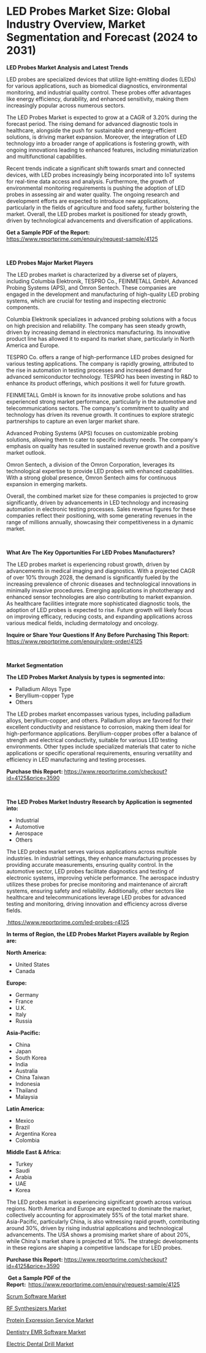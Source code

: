 <p><h1>LED Probes Market Size: Global Industry Overview, Market Segmentation and Forecast (2024 to 2031)</h1></p><p><strong>LED Probes Market Analysis and Latest Trends</strong></p>
<p><p>LED probes are specialized devices that utilize light-emitting diodes (LEDs) for various applications, such as biomedical diagnostics, environmental monitoring, and industrial quality control. These probes offer advantages like energy efficiency, durability, and enhanced sensitivity, making them increasingly popular across numerous sectors.</p><p>The LED Probes Market is expected to grow at a CAGR of 3.20% during the forecast period. The rising demand for advanced diagnostic tools in healthcare, alongside the push for sustainable and energy-efficient solutions, is driving market expansion. Moreover, the integration of LED technology into a broader range of applications is fostering growth, with ongoing innovations leading to enhanced features, including miniaturization and multifunctional capabilities.</p><p>Recent trends indicate a significant shift towards smart and connected devices, with LED probes increasingly being incorporated into IoT systems for real-time data access and analysis. Furthermore, the growth of environmental monitoring requirements is pushing the adoption of LED probes in assessing air and water quality. The ongoing research and development efforts are expected to introduce new applications, particularly in the fields of agriculture and food safety, further bolstering the market. Overall, the LED probes market is positioned for steady growth, driven by technological advancements and diversification of applications.</p></p>
<p><strong>Get a Sample PDF of the Report:&nbsp;</strong> <a href="https://www.reportprime.com/enquiry/request-sample/4125">https://www.reportprime.com/enquiry/request-sample/4125</a></p>
<p>&nbsp;</p>
<p><strong>LED Probes Major Market Players</strong></p>
<p><p>The LED probes market is characterized by a diverse set of players, including Columbia Elektronik, TESPRO Co., FEINMETALL GmbH, Advanced Probing Systems (APS), and Omron Sentech. These companies are engaged in the development and manufacturing of high-quality LED probing systems, which are crucial for testing and inspecting electronic components.</p><p>Columbia Elektronik specializes in advanced probing solutions with a focus on high precision and reliability. The company has seen steady growth, driven by increasing demand in electronics manufacturing. Its innovative product line has allowed it to expand its market share, particularly in North America and Europe.</p><p>TESPRO Co. offers a range of high-performance LED probes designed for various testing applications. The company is rapidly growing, attributed to the rise in automation in testing processes and increased demand for advanced semiconductor technology. TESPRO has been investing in R&D to enhance its product offerings, which positions it well for future growth.</p><p>FEINMETALL GmbH is known for its innovative probe solutions and has experienced strong market performance, particularly in the automotive and telecommunications sectors. The company's commitment to quality and technology has driven its revenue growth. It continues to explore strategic partnerships to capture an even larger market share.</p><p>Advanced Probing Systems (APS) focuses on customizable probing solutions, allowing them to cater to specific industry needs. The company's emphasis on quality has resulted in sustained revenue growth and a positive market outlook.</p><p>Omron Sentech, a division of the Omron Corporation, leverages its technological expertise to provide LED probes with enhanced capabilities. With a strong global presence, Omron Sentech aims for continuous expansion in emerging markets.</p><p>Overall, the combined market size for these companies is projected to grow significantly, driven by advancements in LED technology and increasing automation in electronic testing processes. Sales revenue figures for these companies reflect their positioning, with some generating revenues in the range of millions annually, showcasing their competitiveness in a dynamic market.</p></p>
<p>&nbsp;</p>
<p><strong>What Are The Key Opportunities For LED Probes Manufacturers?</strong></p>
<p><p>The LED probes market is experiencing robust growth, driven by advancements in medical imaging and diagnostics. With a projected CAGR of over 10% through 2028, the demand is significantly fueled by the increasing prevalence of chronic diseases and technological innovations in minimally invasive procedures. Emerging applications in phototherapy and enhanced sensor technologies are also contributing to market expansion. As healthcare facilities integrate more sophisticated diagnostic tools, the adoption of LED probes is expected to rise. Future growth will likely focus on improving efficacy, reducing costs, and expanding applications across various medical fields, including dermatology and oncology.</p></p>
<p><strong>Inquire or Share Your Questions If Any Before Purchasing This Report:</strong> <a href="https://www.reportprime.com/enquiry/pre-order/4125">https://www.reportprime.com/enquiry/pre-order/4125</a></p>
<p>&nbsp;</p>
<p><strong>Market Segmentation</strong></p>
<p><strong>The LED Probes Market Analysis by types is segmented into:</strong></p>
<p><ul><li>Palladium Alloys Type</li><li>Beryllium-copper Type</li><li>Others</li></ul></p>
<p><p>The LED probes market encompasses various types, including palladium alloys, beryllium-copper, and others. Palladium alloys are favored for their excellent conductivity and resistance to corrosion, making them ideal for high-performance applications. Beryllium-copper probes offer a balance of strength and electrical conductivity, suitable for various LED testing environments. Other types include specialized materials that cater to niche applications or specific operational requirements, ensuring versatility and efficiency in LED manufacturing and testing processes.</p></p>
<p><strong>Purchase this Report:&nbsp;</strong><a href="https://www.reportprime.com/checkout?id=4125&price=3590">https://www.reportprime.com/checkout?id=4125&price=3590</a></p>
<p>&nbsp;</p>
<p><strong>The LED Probes Market Industry Research by Application is segmented into:</strong></p>
<p><ul><li>Industrial</li><li>Automotive</li><li>Aerospace</li><li>Others</li></ul></p>
<p><p>The LED probes market serves various applications across multiple industries. In industrial settings, they enhance manufacturing processes by providing accurate measurements, ensuring quality control. In the automotive sector, LED probes facilitate diagnostics and testing of electronic systems, improving vehicle performance. The aerospace industry utilizes these probes for precise monitoring and maintenance of aircraft systems, ensuring safety and reliability. Additionally, other sectors like healthcare and telecommunications leverage LED probes for advanced testing and monitoring, driving innovation and efficiency across diverse fields.</p></p>
<p><a href="https://www.reportprime.com/led-probes-r4125">&nbsp;https://www.reportprime.com/led-probes-r4125</a></p>
<p><strong>In terms of Region, the LED Probes Market Players available by Region are:</strong></p>
<p>
    <p> <strong> North America: </strong>
        <ul>
            <li>United States</li>
            <li>Canada</li>
        </ul>
        </p> 
    <p> <strong> Europe: </strong>
        <ul>
            <li>Germany</li>
            <li>France</li>
            <li>U.K.</li>
            <li>Italy</li>
            <li>Russia</li>
        </ul>
        </p> 
    <p> <strong> Asia-Pacific: </strong>
        <ul>
            <li>China</li>
            <li>Japan</li>
            <li>South Korea</li>
            <li>India</li>
            <li>Australia</li>
            <li>China Taiwan</li>
            <li>Indonesia</li>
            <li>Thailand</li>
            <li>Malaysia</li>
        </ul>
        </p> 
    <p> <strong> Latin America: </strong>
        <ul>
            <li>Mexico</li>
            <li>Brazil</li>
            <li>Argentina Korea</li>
            <li>Colombia</li>
        </ul>
        </p> 
    <p> <strong> Middle East & Africa: </strong>
        <ul>
            <li>Turkey</li>
            <li>Saudi</li>
            <li>Arabia</li>
            <li>UAE</li>
            <li>Korea</li>
        </ul>
    </p>
    </p>
<p><p>The LED probes market is experiencing significant growth across various regions. North America and Europe are expected to dominate the market, collectively accounting for approximately 55% of the total market share. Asia-Pacific, particularly China, is also witnessing rapid growth, contributing around 30%, driven by rising industrial applications and technological advancements. The USA shows a promising market share of about 20%, while China's market share is projected at 10%. The strategic developments in these regions are shaping a competitive landscape for LED probes.</p></p>
<p><strong>Purchase this Report: </strong><a href="https://www.reportprime.com/checkout?id=4125&price=3590">https://www.reportprime.com/checkout?id=4125&price=3590</a></p>
<p>&nbsp;<strong>Get a Sample PDF of the Report:&nbsp;&nbsp;</strong><a href="https://www.reportprime.com/enquiry/request-sample/4125">https://www.reportprime.com/enquiry/request-sample/4125</a></p>
<p><strong></strong></p>
<p><p><a href="https://www.linkedin.com/pulse/global-scrum-software-market-size-expected-experience-kbdme?trackingId=uVxsDQOqRHOAgOVqQY7SGg%3D%3D">Scrum Software Market</a></p><p><a href="https://github.com/irfadac/Market-Research-Report-List-4/blob/main/rf-synthesizers-market.md">RF Synthesizers Market</a></p><p><a href="https://www.linkedin.com/pulse/analyzing-key-drivers-protein-expression-service-market-trends-nxtle?trackingId=lXjrbHoeQUCF5EM8cVOthQ%3D%3D">Protein Expression Service Market</a></p><p><a href="https://issuu.com/reportprime-2/docs/dentistry-emr-software-market-size-_3d7cc7623038ad">Dentistry EMR Software Market</a></p><p><a href="https://issuu.com/reportprime-2/docs/electric-dental-drill-market-size-2_37a37333858dcd">Electric Dental Drill Market</a></p></p>